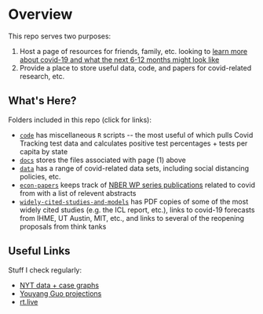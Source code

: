 # Overview

This repo serves two purposes: 
 1) Host a page of resources for friends, family, etc. looking to [learn more about covid-19 and what the next 6-12 months might look like](https://mackaytc.github.io/covid-resources/)
 2) Provide a place to store useful data, code, and papers for covid-related research, etc.

## What's Here? 

Folders included in this repo (click for links): 
 * [`code`](https://github.com/mackaytc/covid-resources/tree/master/code) has miscellaneous ``R`` scripts -- the most useful of which pulls Covid Tracking test data and calculates positive test percentages + tests per capita by state
 * [`docs`](https://github.com/mackaytc/covid-resources/tree/master/docs) stores the files associated with page (1) above
 * [`data`](https://github.com/mackaytc/covid-resources/tree/master/data) has a range of covid-related data sets, including social distancing policies, etc.
 * [`econ-papers`](https://github.com/mackaytc/covid-resources/tree/master/econ-papers) keeps track of [NBER WP series publications](https://nber.org/wp_covid19.html) related to covid from with a list of relevent abstracts
 * [`widely-cited-studies-and-models`](https://github.com/mackaytc/covid-resources/tree/master/widely-cited-studies-and-models) has PDF copies of some of the most widely cited studies (e.g. the ICL report, etc.), links to covid-19 forecasts from IHME, UT Austin, MIT, etc., and links to several of the reopening proposals from think tanks
 
 ##  Useful Links
 
Stuff I check regularly:
 * [NYT data + case graphs](https://www.nytimes.com/interactive/2020/us/coronavirus-us-cases.html)
 * [Youyang Guo projections](https://covid19-projections.com/)
 * [rt.live](https://rt.live/)
 
 

